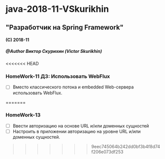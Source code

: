 # java-2018-11-VSkurikhin
## "Разработчик на Spring Framework"

#### (C) 2018-11
##### @Author Виктор Скурихин (Victor Skurikhin)

<<<<<<< HEAD
### HomeWork-11 ДЗ: Использовать WebFlux
 * [ ] Вместо классического потока и embedded Web-сервера использовать WebFlux.

=======
### HomeWork-13
 * [ ] Ввести авторизацию на основе URL и/или доменных сущностей
 * [ ] Настроить в приложении авторизацию на уровне URL и/или доменных сущностей.
>>>>>>> 9eec745064b242dd0bf3b4f8d74f206e073df253
